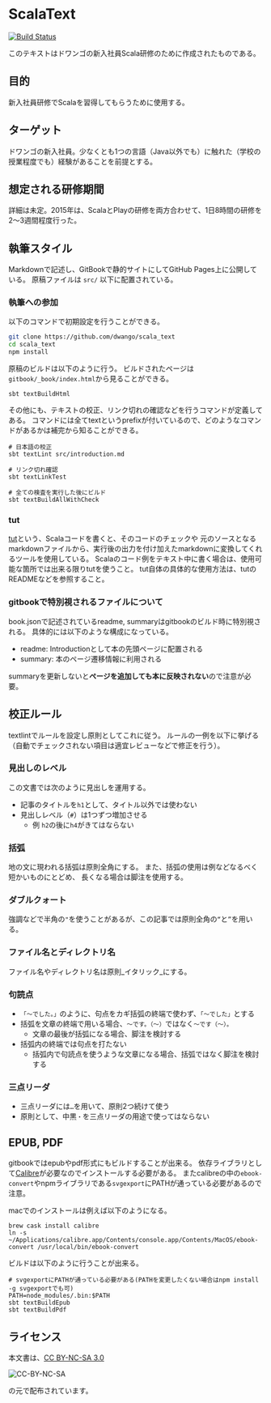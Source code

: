 # ScalaText

[![Build Status](https://travis-ci.org/dwango/scala_text.svg?branch=master)](https://travis-ci.org/dwango/scala_text)

このテキストはドワンゴの新入社員Scala研修のために作成されたものである。

## 目的

新入社員研修でScalaを習得してもらうために使用する。

## ターゲット

ドワンゴの新入社員。少なくとも1つの言語（Java以外でも）に触れた（学校の授業程度でも）経験があることを前提とする。

## 想定される研修期間

詳細は未定。2015年は、ScalaとPlayの研修を両方合わせて、1日8時間の研修を2〜3週間程度行った。

## 執筆スタイル

Markdownで記述し、GitBookで静的サイトにしてGitHub Pages上に公開している。
原稿ファイルは `src/` 以下に配置されている。

### 執筆への参加

以下のコマンドで初期設定を行うことができる。

```sh
git clone https://github.com/dwango/scala_text
cd scala_text
npm install
```

原稿のビルドは以下のように行う。
ビルドされたページは`gitbook/_book/index.html`から見ることができる。

```
sbt textBuildHtml
```

その他にも、テキストの校正、リンク切れの確認などを行うコマンドが定義してある。
コマンドには全てtextというprefixが付いているので、どのようなコマンドがあるかは補完から知ることができる。

```
# 日本語の校正
sbt textLint src/introduction.md

# リンク切れ確認
sbt textLinkTest

# 全ての検査を実行した後にビルド
sbt textBuildAllWithCheck
```

### tut

[tut](https://github.com/tpolecat/tut)という、Scalaコードを書くと、そのコードのチェックや
元のソースとなるmarkdownファイルから、実行後の出力を付け加えたmarkdownに変換してくれるツールを使用している。
Scalaのコード例をテキスト中に書く場合は、使用可能な箇所では出来る限りtutを使うこと。
tut自体の具体的な使用方法は、tutのREADMEなどを参照すること。

### gitbookで特別視されるファイルについて

book.jsonで記述されているreadme, summaryはgitbookのビルド時に特別視される。
具体的には以下のような構成になっている。

- readme: Introductionとして本の先頭ページに配置される
- summary: 本のページ遷移情報に利用される

summaryを更新しないと**ページを追加しても本に反映されない**ので注意が必要。


## 校正ルール

textlintでルールを設定し原則としてこれに従う。
ルールの一例を以下に挙げる（自動でチェックされない項目は適宜レビューなどで修正を行う）。

### 見出しのレベル

この文書では次のように見出しを運用する。

- 記事のタイトルを`h1`として、タイトル以外では使わない
- 見出しレベル（`#`）は1つずつ増加させる
  - 例 `h2`の後に`h4`がきてはならない

### 括弧

地の文に現われる括弧は原則全角にする。
また、括弧の使用は例などなるべく短かいものにとどめ、
長くなる場合は脚注を使用する。

### ダブルクォート

強調などで半角の`"`を使うことがあるが、この記事では原則全角の`“`と`”`を用いる。

### ファイル名とディレクトリ名

ファイル名やディレクトリ名は原則_イタリック_にする。

### 句読点

- `「〜でした。」`のように、句点をカギ括弧の終端で使わず、`「〜でした」`とする
- 括弧を文章の終端で用いる場合、`〜です。（〜）`ではなく`〜です（〜）。`
  - 文章の最後が括弧になる場合、脚注を検討する
- 括弧内の終端では句点を打たない
  - 括弧内で句読点を使うような文章になる場合、括弧ではなく脚注を検討する

### 三点リーダ

- 三点リーダには`…`を用いて、原則2つ続けて使う
- 原則として、中黒`・`を三点リーダの用途で使ってはならない

## EPUB, PDF

gitbookではepubやpdf形式にもビルドすることが出来る。
依存ライブラリとして[Calibre](http://calibre-ebook.com/)が必要なのでインストールする必要がある。
またcalibreの中の`ebook-convert`やnpmライブラリである`svgexport`にPATHが通っている必要があるので注意。

macでのインストールは例えば以下のようになる。

```
brew cask install calibre
ln -s ~/Applications/calibre.app/Contents/console.app/Contents/MacOS/ebook-convert /usr/local/bin/ebook-convert
```

ビルドは以下のように行うことが出来る。

```
# svgexportにPATHが通っている必要がある(PATHを変更したくない場合はnpm install -g svgexportでも可)
PATH=node_modules/.bin:$PATH
sbt textBuildEpub
sbt textBuildPdf
```

## ライセンス

本文書は、[CC BY-NC-SA 3.0](https://creativecommons.org/licenses/by-nc-sa/3.0/deed.ja)

![CC-BY-NC-SA](https://licensebuttons.net/l/by-nc-sa/3.0/88x31.png)

の元で配布されています。
